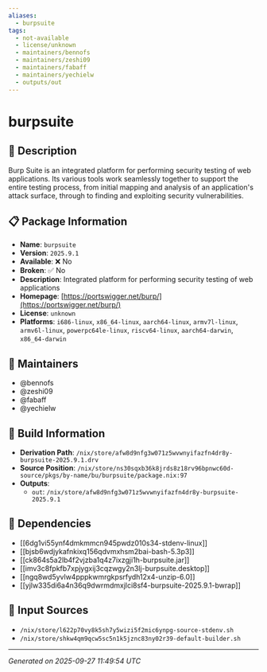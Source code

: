 ```yaml
---
aliases:
  - burpsuite
tags:
  - not-available
  - license/unknown
  - maintainers/bennofs
  - maintainers/zeshi09
  - maintainers/fabaff
  - maintainers/yechielw
  - outputs/out
---
```


# burpsuite

## 📝 Description

Burp Suite is an integrated platform for performing security testing of web applications.
Its various tools work seamlessly together to support the entire testing process, from
initial mapping and analysis of an application's attack surface, through to finding and
exploiting security vulnerabilities.


## 📋 Package Information

- **Name**: `burpsuite`
- **Version**: `2025.9.1`
- **Available**: ❌ No
- **Broken**: ✅ No
- **Description**: Integrated platform for performing security testing of web applications
- **Homepage**: [https://portswigger.net/burp/](https://portswigger.net/burp/)
- **License**: `unknown`
- **Platforms**: `i686-linux`, `x86_64-linux`, `aarch64-linux`, `armv7l-linux`, `armv6l-linux`, `powerpc64le-linux`, `riscv64-linux`, `aarch64-darwin`, `x86_64-darwin`
## 👥 Maintainers

- @bennofs
- @zeshi09
- @fabaff
- @yechielw


## 🔧 Build Information

- **Derivation Path**: `/nix/store/afw8d9nfg3w071z5wvwnyifazfn4dr8y-burpsuite-2025.9.1.drv`
- **Source Position**: `/nix/store/ns30sqxb36k8jrds8z18rv96bpnwc60d-source/pkgs/by-name/bu/burpsuite/package.nix:97`
- **Outputs**:
  - `out`:  `/nix/store/afw8d9nfg3w071z5wvwnyifazfn4dr8y-burpsuite-2025.9.1`

## 🔗 Dependencies

- [[6dg1vi55ynf4dmkmmcn945pwdz010s34-stdenv-linux]]
- [[bjsb6wdjykafnkixq156qdvmxhsm2bai-bash-5.3p3]]
- [[ck864s5a2lb4f2vjzba1q4z7ixzgji1h-burpsuite.jar]]
- [[imv3c8fpkfb7xpjygxij3cqzwgy2n3lj-burpsuite.desktop]]
- [[ngq8wd5yvlw4pppkwmrgkpsrfydh12x4-unzip-6.0]]
- [[yjlw335di6a4n36q9dwrmdmxjlci8sf4-burpsuite-2025.9.1-bwrap]]

## 📁 Input Sources

- `/nix/store/l622p70vy8k5sh7y5wizi5f2mic6ynpg-source-stdenv.sh`
- `/nix/store/shkw4qm9qcw5sc5n1k5jznc83ny02r39-default-builder.sh`

---
*Generated on 2025-09-27 11:49:54 UTC*
